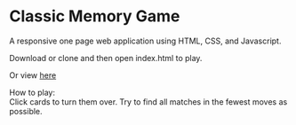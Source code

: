 # Classic Memory Game

A responsive one page web application using HTML, CSS, and Javascript.

Download or clone and then open index.html to play.

Or view [here](https://codepen.io/brandonvernon/pen/NzxbpP)

How to play:<br>
Click cards to turn them over. Try to find all matches in the fewest moves as possible.
